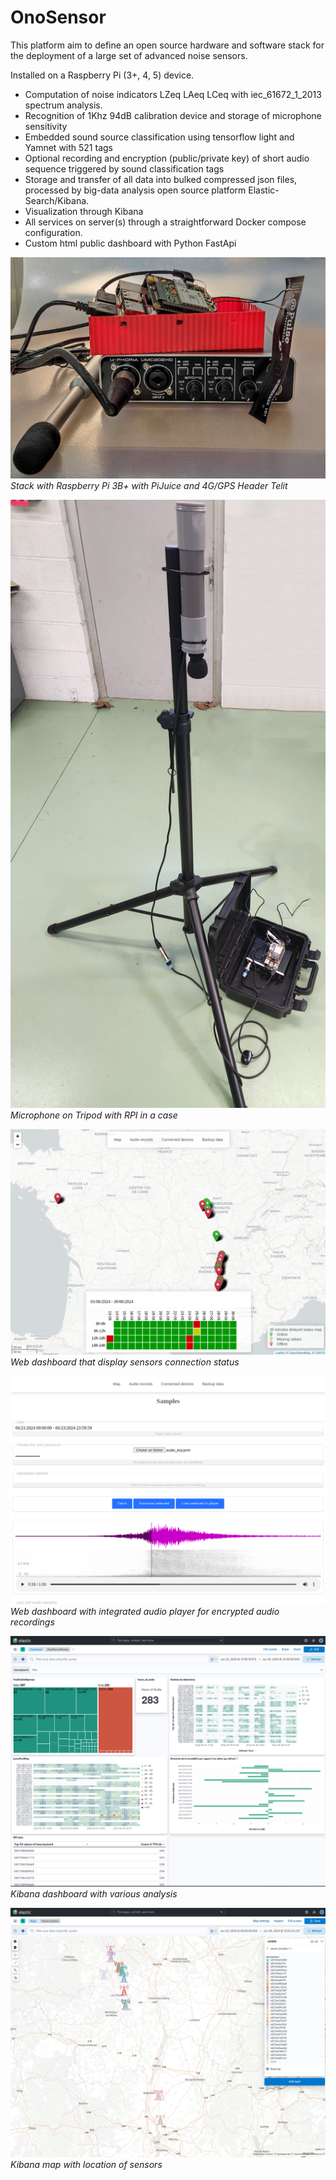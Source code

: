 # OnoSensor

This platform aim to define an open source hardware and software stack for the deployment of a large set of advanced noise sensors.

Installed on a Raspberry Pi (3+, 4, 5) device.

- Computation of noise indicators LZeq LAeq LCeq with iec_61672_1_2013 spectrum analysis.
- Recognition of 1Khz 94dB calibration device and storage of microphone sensitivity
- Embedded sound source classification using tensorflow light and Yamnet with 521 tags
- Optional recording and encryption (public/private key) of short audio sequence triggered by sound classification tags
- Storage and transfer of all data into bulked compressed json files, processed by big-data analysis open source platform Elastic-Search/Kibana.
- Visualization through Kibana
- All services on server(s) through a straightforward Docker compose configuration.
- Custom html public dashboard with Python FastApi

![rpi.jpg](docs%2Fimages%2Frpi.jpg)
*Stack with Raspberry Pi 3B+ with PiJuice and 4G/GPS Header Telit*


![sensor_case.jpg](docs%2Fimages%2Fsensor_case.jpg)
*Microphone on  Tripod with RPI in a case*

![dashboard_map.png](docs%2Fimages%2Fdashboard_map.png)
*Web dashboard that display sensors connection status*

![dashboard_audiorecord.png](docs%2Fimages%2Fdashboard_audiorecord.png)
*Web dashboard with integrated audio player for encrypted audio recordings*

![kibana_dashboard.png](docs%2Fimages%2Fkibana_dashboard.png)
*Kibana dashboard with various analysis*

![kibana_map.png](docs%2Fimages%2Fkibana_map.png)
*Kibana map with location of sensors*

